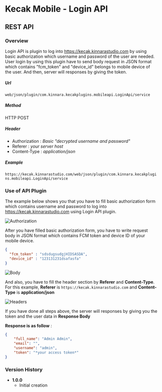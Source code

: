 # Kecak Mobile - Login API #

## REST API ##

### Overview ###

Login API is plugin to log into https://kecak.kinnarastudio.com by using basic authorization which username and password of the user are needed. User login by using this plugin have to send body request in JSON format which contains "fcm_token" and "device_id" belongs to mobile device of the user. And then, server will responses by giving the token.

##### Url #####

`web/json/plugin/com.kinnara.kecakplugins.mobileapi.LoginApi/service`

##### Method #####
HTTP POST

##### Header #####
* Authorization : *Basic "decrypted username and password"*
* Referer : *your server host*
* Content-Type : *application/json*

##### Example #####
`https://kecak.kinnarastudio.com/web/json/plugin/com.kinnara.kecakplugins.mobileapi.LoginApi/service`

### Use of API Plugin ###

The example below shows you that you have to fill basic authorization form which contains username and password to log into https://kecak.kinnarastudio.com using Login API plugin.

![Authorization](/uploads/ae26548f4f6e2a7ea1b617309a7ba937/Authorization.PNG)

After you have filled basic authorization form, you have to write request body in JSON format which contains FCM token and device ID of your mobile device.

```json
{
  "fcm_token" : "sdsdugsudgjHIDSASDA",
  "device_id" : "123131231dsafasfa"
}
```

![Body](/uploads/4dc58f2bacbc36ea894583b431daea7d/Body.PNG)

And also, you have to fill the header section by **Referer** and **Content-Type**. For this example, **Referer** is `https://kecak.kinnarastudio.com` and **Content-Type** is **application/json**

![Headers](/uploads/d66a8d69f5cd56edf56b0c6c3c55074f/Headers.PNG)

If you have done all steps above, the server will responses by giving you the token and the user data in **Response Body**

**Response is as follow** :

```json
{
    "full_name": "Admin Admin",
    "email": "",
    "username": "admin",
    "token": "*your access token*"
}
```

### Version History ###

*  **1.0.0**
   * Initial creation

